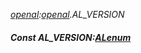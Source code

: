 _[openal](../../modules/openal/openal-module.md):[openal](../../modules/openal/openal-module.md).AL\_VERSION_
##### Const AL\_VERSION:[ALenum](../../modules/openal/openal-alenum.md)

